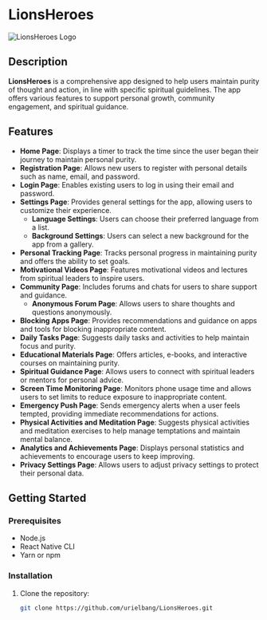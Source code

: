 # LionsHeroes

![LionsHeroes Logo](https://github.com/urielbang/LionsHeroes/blob/main/path-to-your-image.jpeg) <!-- Replace 'path-to-your-image.jpeg' with the actual path to the image in your GitHub repository -->

## Description

**LionsHeroes** is a comprehensive app designed to help users maintain purity of thought and action, in line with specific spiritual guidelines. The app offers various features to support personal growth, community engagement, and spiritual guidance.

## Features

- **Home Page**: Displays a timer to track the time since the user began their journey to maintain personal purity.
- **Registration Page**: Allows new users to register with personal details such as name, email, and password.
- **Login Page**: Enables existing users to log in using their email and password.
- **Settings Page**: Provides general settings for the app, allowing users to customize their experience.
  - **Language Settings**: Users can choose their preferred language from a list.
  - **Background Settings**: Users can select a new background for the app from a gallery.
- **Personal Tracking Page**: Tracks personal progress in maintaining purity and offers the ability to set goals.
- **Motivational Videos Page**: Features motivational videos and lectures from spiritual leaders to inspire users.
- **Community Page**: Includes forums and chats for users to share support and guidance.
  - **Anonymous Forum Page**: Allows users to share thoughts and questions anonymously.
- **Blocking Apps Page**: Provides recommendations and guidance on apps and tools for blocking inappropriate content.
- **Daily Tasks Page**: Suggests daily tasks and activities to help maintain focus and purity.
- **Educational Materials Page**: Offers articles, e-books, and interactive courses on maintaining purity.
- **Spiritual Guidance Page**: Allows users to connect with spiritual leaders or mentors for personal advice.
- **Screen Time Monitoring Page**: Monitors phone usage time and allows users to set limits to reduce exposure to inappropriate content.
- **Emergency Push Page**: Sends emergency alerts when a user feels tempted, providing immediate recommendations for actions.
- **Physical Activities and Meditation Page**: Suggests physical activities and meditation exercises to help manage temptations and maintain mental balance.
- **Analytics and Achievements Page**: Displays personal statistics and achievements to encourage users to keep improving.
- **Privacy Settings Page**: Allows users to adjust privacy settings to protect their personal data.

## Getting Started

### Prerequisites

- Node.js
- React Native CLI
- Yarn or npm

### Installation

1. Clone the repository:
   ```bash
   git clone https://github.com/urielbang/LionsHeroes.git
